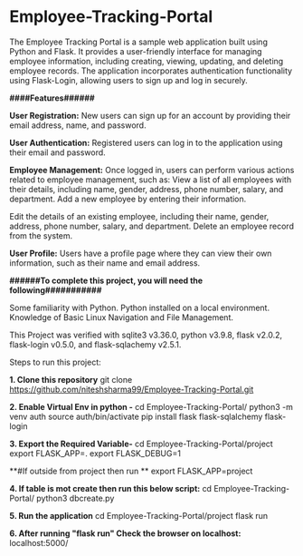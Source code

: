 

# Employee-Tracking-Portal

The Employee Tracking Portal is a sample web application built using Python and Flask. It provides a user-friendly interface for managing employee information, including creating, viewing, updating, and deleting employee records. The application incorporates authentication functionality using Flask-Login, allowing users to sign up and log in securely.

**####Features######**

**User Registration:** New users can sign up for an account by providing their email address, name, and password.

**User Authentication:** Registered users can log in to the application using their email and password.

**Employee Management:** Once logged in, users can perform various actions related to employee management, such as:
View a list of all employees with their details, including name, gender, address, phone number, salary, and department.
Add a new employee by entering their information.

Edit the details of an existing employee, including their name, gender, address, phone number, salary, and department.
Delete an employee record from the system.

**User Profile:** Users have a profile page where they can view their own information, such as their name and email address.


**######To complete this project, you will need the following###########**

Some familiarity with Python.
Python installed on a local environment.
Knowledge of Basic Linux Navigation and File Management.

This Project was verified with sqlite3 v3.36.0, python v3.9.8, flask v2.0.2, flask-login v0.5.0, and flask-sqlachemy v2.5.1.

Steps to run this project:

**1. Clone this repository**
git clone https://github.com/niteshsharma99/Employee-Tracking-Portal.git

**2. Enable Virtual Env in python -** 
cd Employee-Tracking-Portal/
python3 -m venv auth
source auth/bin/activate
pip install flask flask-sqlalchemy flask-login

**3. Export the Required Variable-**
cd Employee-Tracking-Portal/project
export FLASK_APP=.
export FLASK_DEBUG=1

**#If outside from project then run  **
export FLASK_APP=project

**4. If table is mot create then run this below script:**
cd Employee-Tracking-Portal/
python3 dbcreate.py

**5. Run the application**
cd Employee-Tracking-Portal/project
flask run 

**6. After running "flask run" Check the browser on localhost:**
localhost:5000/
